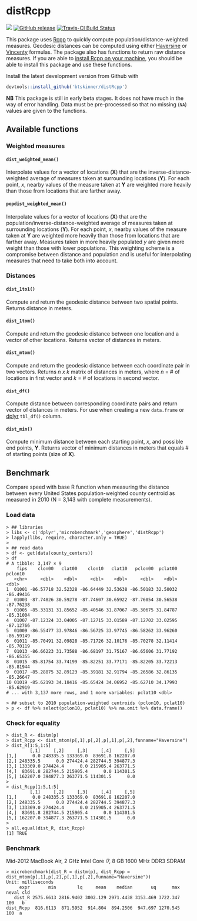 # distRcpp

![](https://img.shields.io/badge/dev-beta-red.svg)
[![GitHub release](https://img.shields.io/github/release/btskinner/distRcpp.svg)](https://github.com/btskinner/distRcpp)
[![Travis-CI Build Status](https://travis-ci.org/btskinner/distRcpp.svg?branch=master)](https://travis-ci.org/btskinner/distRcpp)


This package uses [Rcpp](http://www.rcpp.org) to quickly compute population/distance-weighted measures. Geodesic distances can be computed using either [Haversine](https://en.wikipedia.org/wiki/Haversine_formula) or [Vincenty](https://en.wikipedia.org/wiki/Vincenty%27s_formulae) formulas. The package also has functions to return raw distance measures. If you are able to [install Rcpp on your machine](https://github.com/RcppCore/Rcpp), you should be able to install this package and use these functions.

Install the latest development version from Github with

```r
devtools::install_github('btskinner/distRcpp')
```

**NB** This package is still in early beta stages. It does not have much in the way of error handling. Data must be pre-processed so that no missing (`NA`) values are given to the functions.

## Available functions

### Weighted measures

#### `dist_weighted_mean()`

Interpolate values for a vector of locations (**X**) that are the inverse-distance-weighted average of measures taken at surrounding locations (**Y**). For each point, *x*, nearby values of the measure taken at **Y** are weighted more heavily than those from locations that are farther away.

#### `popdist_weighted_mean()`

Interpolate values for a vector of locations (**X**) that are the population/inverse-distance-weighted average of measures taken at surrounding locations (**Y**). For each point, *x*, nearby values of the measure taken at **Y** are weighted more heavily than those from locations that are farther away. Measures taken in more heavily populated *y* are given more weight than those with lower populations. This weighting scheme is a compromise between distance and population and is useful for interpolating measures that need to take both into account.

### Distances

#### `dist_1to1()`

Compute and return the geodesic distance between two spatial points. Returns distance in meters.

#### `dist_1tom()`

Compute and return the geodesic distance between one location and a vector of other locations. Returns vector of distances in meters.

#### `dist_mtom()`

Compute and return the geodesic distance between each coordinate pair in two vectors. Returns *n x k* matrix of distances in meters, where *n* = # of locations in first vector and *k* = # of locations in second vector.

#### `dist_df()`

Compute distance between corresponding coordinate pairs and return vector of distances in meters. For use when creating a new `data.frame` or [dplyr](https://CRAN.R-project.org/package=dplyr) `tbl_df()` column.

#### `dist_min()`

Compute minimum distance between each starting point, *x*, and possible end points, **Y**. Returns vector of minimum distances in meters that equals # of starting points (size of **X**).

## Benchmark

Compare speed with base R function when measuring the distance between every United States population-weighted county centroid as measured in 2010 (N = 3,143 with complete measurements).

### Load data

```
> ## libraries
> libs <- c('dplyr','microbenchmark','geosphere','distRcpp')
> lapply(libs, require, character.only = TRUE)
>
> ## read data
> df <- get(data(county_centers))
> df
# A tibble: 3,147 × 9
    fips    clon00   clat00    clon10   clat10   pclon00  pclat00   pclon10
   <chr>     <dbl>    <dbl>     <dbl>    <dbl>     <dbl>    <dbl>     <dbl>
1  01001 -86.57718 32.52328 -86.64449 32.53638 -86.50183 32.50032 -86.49416
2  01003 -87.74826 30.59278 -87.74607 30.65922 -87.76054 30.56538 -87.76238
3  01005 -85.33131 31.85652 -85.40546 31.87067 -85.30675 31.84787 -85.31004
4  01007 -87.12324 33.04005 -87.12715 33.01589 -87.12702 33.02595 -87.12766
5  01009 -86.55477 33.97846 -86.56725 33.97745 -86.58262 33.96260 -86.59149
6  01011 -85.70491 32.09828 -85.71726 32.10176 -85.70278 32.11414 -85.70119
7  01013 -86.66223 31.73588 -86.68197 31.75167 -86.65606 31.77192 -86.65355
8  01015 -85.81754 33.74199 -85.82251 33.77171 -85.82205 33.72213 -85.81944
9  01017 -85.28875 32.89123 -85.39181 32.91794 -85.26586 32.86135 -85.26647
10 01019 -85.62193 34.18416 -85.65424 34.06952 -85.62710 34.17993 -85.62919
# ... with 3,137 more rows, and 1 more variables: pclat10 <dbl>

> ## subset to 2010 population-weighted centroids (pclon10, pclat10)
> p <- df %>% select(pclon10, pclat10) %>% na.omit %>% data.frame()

```

### Check for equality
```
> dist_R <- distm(p)
> dist_Rcpp <- dist_mtom(p[,1],p[,2],p[,1],p[,2],funname="Haversine")
> dist_R[1:5,1:5]
         [,1]     [,2]     [,3]     [,4]     [,5]
[1,]      0.0 248335.5 133369.0  83691.8 162207.0
[2,] 248335.5      0.0 274424.4 282744.5 394877.3
[3,] 133369.0 274424.4      0.0 215905.4 263771.5
[4,]  83691.8 282744.5 215905.4      0.0 114301.5
[5,] 162207.0 394877.3 263771.5 114301.5      0.0
>
> dist_Rcpp[1:5,1:5]
         [,1]     [,2]     [,3]     [,4]     [,5]
[1,]      0.0 248335.5 133369.0  83691.8 162207.0
[2,] 248335.5      0.0 274424.4 282744.5 394877.3
[3,] 133369.0 274424.4      0.0 215905.4 263771.5
[4,]  83691.8 282744.5 215905.4      0.0 114301.5
[5,] 162207.0 394877.3 263771.5 114301.5      0.0
>
> all.equal(dist_R, dist_Rcpp)
[1] TRUE
```

### Benchmark

Mid-2012 MacBook Air, 2 GHz Intel Core i7, 8 GB 1600 MHz DDR3 SDRAM

```
> microbenchmark(dist_R = distm(p), dist_Rcpp = dist_mtom(p[,1],p[,2],p[,1],p[,2],funname="Haversine"))
Unit: milliseconds
     expr       min        lq     mean    median       uq      max neval cld
   dist_R 2575.6613 2816.9402 3002.129 2971.4438 3153.469 3722.347   100   b
dist_Rcpp  816.6113  871.5952  914.804  894.2506  947.697 1270.545   100  a
```
